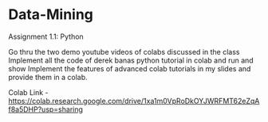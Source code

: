 # Data-Mining

Assignment 1.1: Python  

Go thru the two demo youtube videos of colabs discussed in the class
Implement all the code of derek banas python tutorial in colab and run and show
Implement the features of advanced colab tutorials in my slides and provide them in a colab.

Colab Link - https://colab.research.google.com/drive/1xa1m0VpRoDkOYJWRFMT62eZqAf8a5DHP?usp=sharing
